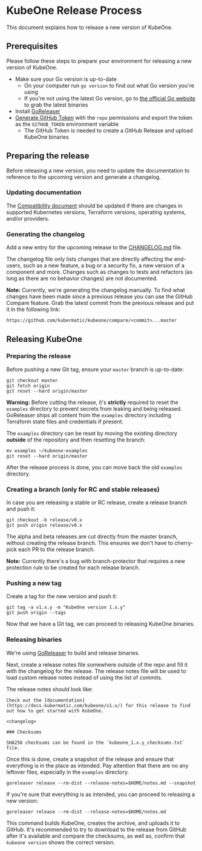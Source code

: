 # KubeOne Release Process

This document explains how to release a new version of KubeOne.

## Prerequisites

Please follow these steps to prepare your environment for releasing
a new version of KubeOne.

* Make sure your Go version is up-to-date
  * On your computer run `go version` to find out what
  Go version you're using
  * If you're not using the latest Go version, go to
  [the official Go website][go] to grab the latest binaries
* Install [GoReleaser][goreleaser]
* [Generate GitHub Token][github-token] with the `repo` permissions
and export the token as the `GITHUB_TOKEN` environment variable
  * The GitHub Token is needed to create a GitHub Release and
  upload KubeOne binaries

## Preparing the release

Before releasing a new version, you need to update the documentation
to reference to the upcoming version and generate a changelog.

### Updating documentation

The [Compatibility document][docs-compatibility] should be updated if there
are changes in supported Kubernetes versions, Terraform versions, operating
systems, and/or providers.

### Generating the changelog

Add a new entry for the upcoming release to the [CHANGELOG.md][changelog] file.

The changelog file only lists changes that are directly affecting
the end-users, such as a new feature, a bug or a security fix, a new
version of a component and more. Changes such as changes to tests and
refactors (as long as there are no behavior changes) are not documented.

**Note:** Currently, we're generating the changelog manually.
To find what changes have been made since a previous release
you can use the GitHub Compare feature. Grab the latest
commit from the previous release and put it in the
following link:
```
https://github.com/kubermatic/kubeone/compare/<commit>...master
```

## Releasing KubeOne

### Preparing the release

Before pushing a new Git tag, ensure your `master` branch is up-to-date:

```
git checkout master
git fetch origin
git reset --hard origin/master
```

**Warning:** Before cutting the release, it's **strictly** required to reset
the `examples` directory to prevent secrets from leaking and being released.
GoReleaser ships all content from the `examples` directory including Terraform
state files and credentials if present.

The `examples` directory can be reset by moving the existing directory
**outside** of the repository and then resetting the branch:

```
mv examples ~/kubeone-examples
git reset --hard origin/master
```

After the release process is done, you can move back the old `examples`
directory.

### Creating a branch (only for RC and stable releases)

In case you are releasing a stable or RC release, create a release
branch and push it:

```
git checkout -b release/v0.x
git push origin release/v0.x
```

The alpha and beta releases are cut directly from the master branch,
without creating the release branch. This ensures we don't have to
cherry-pick each PR to the release branch.

**Note:** Currently there's a bug with branch-protector that
requires a new protection rule to be created for each release branch.

### Pushing a new tag

Create a tag for the new version and push it:

```
git tag -a v1.x.y -m "KubeOne version 1.x.y"
git push origin --tags
```

Now that we have a Git tag, we can proceed to releasing KubeOne binaries.

### Releasing binaries

We're using [GoReleaser][goreleaser] to build and release binaries.

Next, create a release notes file somewhere outside of the repo and
fill it with the changelog for the release. The release notes file will be
used to load custom release notes instead of using the list of commits.

The release notes should look like:

```
Check out the [documentation](https://docs.kubermatic.com/kubeone/v1.x/) for this release to find out how to get started with KubeOne.

<changelog>

### Checksums

SHA256 checksums can be found in the `kubeone_1.x.y_checksums.txt` file.
```

Once this is done, create a snapshot of the release and ensure that everything
is in the place as intended. Pay attention that there are no any leftover files,
especially in the `examples` directory.

```
goreleaser release --rm-dist --release-notes=$HOME/notes.md --snapshot
```

If you're sure that everything is as intended, you can proceed to releasing
a new version:

```
goreleaser release --rm-dist --release-notes=$HOME/notes.md
```

This command builds KubeOne, creates the archive, and uploads it to GitHub.
It's recommended to try to download to the release from GitHub after it's
available and compare the checksums, as well as, confirm that `kubeone version`
shows the correct version.

[go]: https://golang.org/dl/
[goreleaser]: https://goreleaser.com
[goreleaser-install]: https://goreleaser.com/install/
[github-token]: https://help.github.com/en/articles/creating-a-personal-access-token-for-the-command-line
[docs-compatibility]: https://docs.kubermatic.com/kubeone/master/compatibility_info/
[changelog]: https://github.com/kubermatic/kubeone/blob/master/CHANGELOG.md
